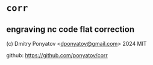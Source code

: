 # `corr`
## engraving nc code flat correction

(c) Dmitry Ponyatov <<dponyatov@gmail.com>> 2024 MIT

github: https://github.com/ponyatov/corr

